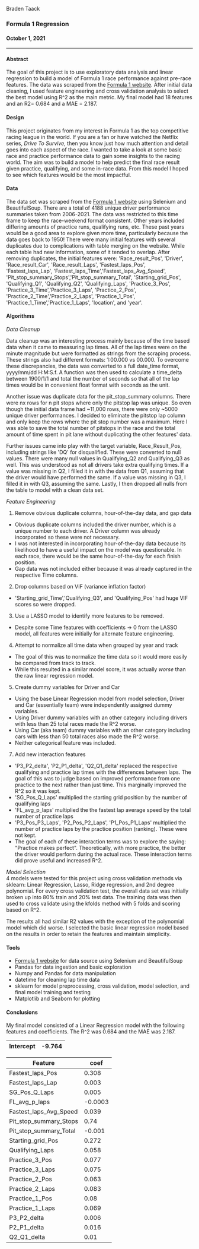 Braden Taack
### Formula 1 Regression
#### October 1, 2021
---

#### Abstract
  
The goal of this project is to use exploratory data analysis and linear regression to build a model of Formula 1 race performance against pre-race features. The data was scraped from the [Formula 1 website](https://www.formula1.com/en/results.html/2021/races.html). After initial data cleaning, I used feature engineering and cross validation analysis to select the best model using R^2 as the main metric. My final model had 18 features and an R2= 0.684 and a MAE = 2.187.


#### Design

This project originates from my interest in Formula 1 as the top competitive racing league in the world. If you are a fan or have watched the Netflix series, *Drive To Survive*, then you know just how much attention and detail goes into each aspect of the race. I wanted to take a look at some basic race and practice performance data to gain some insights to the racing world. The aim was to build a model to help predict the final race result given practice, qualifying, and some in-race data. From this model I hoped to see which features would be the most impactful.  

#### Data

The data set was scraped from the [Formula 1 website](https://www.formula1.com/en/results.html/2021/races.html) using Selenium and BeautifulSoup. There are a total of 4188 unique driver performance summaries taken from 2006-2021. The data was restricted to this time frame to keep the race-weekend format consistent. Other years included differing amounts of practice runs, qualifying runs, etc. These past years would be a good area to explore given more time, particularly because the data goes back to 1950! There were many initial features with several duplicates due to complications with table merging on the website. While each table had new information, some of it tended to overlap. After removing duplicates, the initial features were: 'Race_result_Pos', 'Driver', 'Race_result_Car', 'Race_result_Laps', 'Fastest_laps_Pos', 'Fastest_laps_Lap', 'Fastest_laps_Time','Fastest_laps_Avg_Speed', 'Pit_stop_summary_Stops','Pit_stop_summary_Total', 'Starting_grid_Pos', 'Qualifying_Q1', 'Qualifying_Q2', 'Qualifying_Laps', 'Practice_3_Pos', 'Practice_3_Time','Practice_3_Laps', 'Practice_2_Pos', 'Practice_2_Time','Practice_2_Laps', 'Practice_1_Pos', 'Practice_1_Time','Practice_1_Laps', 'location', and 'year'. 

#### Algorithms

*Data Cleanup* 
  
Data cleanup was an interesting process mainly because of the time based data when it came to measuring lap times. All of the lap times were on the minute magnitude but were formatted as strings from the scraping process. These strings also had different formats: 1:00.000 vs 00.000. To overcome these discrepancies, the data was converted to a full date_time format, yyyy/mm/dd H:M:S.f. A function was then used to calculate a time_delta between 1900/1/1 and total the number of seconds so that all of the lap times would be in convenient float format with seconds as the unit.  
  
Another issue was duplicate data for the pit_stop_summary columns. There were nx rows for n pit stops where only the pitstop lap was unique. So even though the initial data frame had ~11,000 rows, there were only ~5000 unique driver performances. I decided to eliminate the pitstop lap column and only keep the rows where the pit stop number was a maximum. Here I was able to save the total number of pitstops in the race and the total amount of time spent in pit lane without duplicating the other features' data.  
  
Further issues came into play with the target variable, Race_Result_Pos, including strings like 'DQ' for disqualified. These were converted to null values. There were many null values in Qualifying_Q2 and Qualifying_Q3 as well. This was understood as not all drivers take extra qualifying times. If a value was missing in Q2, I filled it in with the data from Q1, assuming that the driver would have performed the same. If a value was missing in Q3, I filled it in with Q3, assuming the same. Lastly, I then dropped all nulls from the table to model with a clean data set.

*Feature Engineering*
1. Remove obvious duplicate columns, hour-of-the-day data, and gap data  
  - Obvious duplicate columns included the driver number, which is a unique number to each driver. A Driver column was already incorporated so these were not necessary.  
  - I was not interested in incorporating hour-of-the-day data because its likelihood to have a useful impact on the model was questionable. In each race, there would be the same hour-of-the-day for each finish position.  
  - Gap data was not included either because it was already captured in the respective Time columns. 
2. Drop columns based on VIF (variance inflation factor)
  - 'Starting_grid_Time','Qualifying_Q3', and 'Qualifying_Pos' had huge VIF scores so were dropped. 
3. Use a LASSO model to identify more features to be removed. 
  - Despite some Time features with coefficients -> 0 from the LASSO model, all features were initially for alternate feature engineering.
4. Attempt to normalize all time data when grouped by year and track
  - The goal of this was to normalize the time data so it would more easily be compared from track to track.  
  - While this resulted in a similar model score, it was actually *worse* than the raw linear regression model.
5. Create dummy variables for Driver and Car
  - Using the base Linear Regression model from model selection, Driver and Car (essentially team) were independently assigned dummy variables. 
  - Using Driver dummy variables with an other category including drivers with less than 25 total races made the R^2 worse.
  - Using Car (aka team) dummy variables with an other category including cars with less than 50 total races also made the R^2 worse.
  - Neither categorical feature was included. 
7. Add new interaction features
  - 'P3_P2_delta', 'P2_P1_delta', 'Q2_Q1_delta' replaced the respective qualifying and practice lap times with the differences between laps. The goal of this was to judge based on improved performance from one practice to the next rather than just time. This marginally improved the R^2 so it was kept. 
  - 'SG_Pos_Q_Laps' multiplied the starting grid position by the number of qualifying laps
  - 'FL_avg_p_laps' multiplied the the fastest lap average speed by the total number of practice laps
  - 'P3_Pos_P3_Laps', 'P2_Pos_P2_Laps', 'P1_Pos_P1_Laps' multiplied the number of practice laps by the practice position (ranking). These were not kept. 
  - The goal of each of these interaction terms was to explore the saying: "Practice makes perfect". Theoretically, with more practice, the better the driver would perform during the actual race. These interaction terms did prove useful and increased R^2.

*Model Selection*  
4 models were tested for this project using cross validation methods via sklearn: Linear Regression, Lasso, Ridge regression, and 2nd degree polynomial. For every cross validation test, the overall data set was initially broken up into 80% train and 20% test data. The training data was then used to cross validate using the kfolds method with 5 folds and scoring based on R^2.  
  
The results all had similar R2 values with the exception of the polynomial model which did worse. I selected the basic linear regression model based on the results in order to retain the features and maintain simplicity. 

#### Tools

- [Formula 1 website](https://www.formula1.com/en/results.html/2021/races.html) for data source using Selenium and BeautifulSoup
- Pandas for data ingestion and basic exploration
- Numpy and Pandas for data manipulation
- datetime for cleaning lap time data
- sklearn for model preprocessing, cross validation, model selection, and final model training and testing
- Matplotlib and Seaborn for plotting

#### Conclusions  
  
My final model consisted of a Linear Regression model with the following features and coefficients. The R^2 was 0.684 and the MAE was 2.187.
  
  Intercept|-9.764
  ---------|------  
  
  Feature|coef
  -------|----
  Fastest_laps_Pos| 0.308
  Fastest_laps_Lap| 0.003
  SG_Pos_Q_Laps|0.005
  FL_avg_p_laps|-0.0003
  Fastest_laps_Avg_Speed| 0.039
  Pit_stop_summary_Stops|0.74
  Pit_stop_summary_Total|-0.001
  Starting_grid_Pos|0.272
  Qualifying_Laps|0.058
  Practice_3_Pos|0.077
  Practice_3_Laps|0.075
  Practice_2_Pos|0.063
  Practice_2_Laps|0.083
  Practice_1_Pos|0.08
  Practice_1_Laps|0.069
  P3_P2_delta| 0.006
  P2_P1_delta|0.016
  Q2_Q1_delta|0.01
